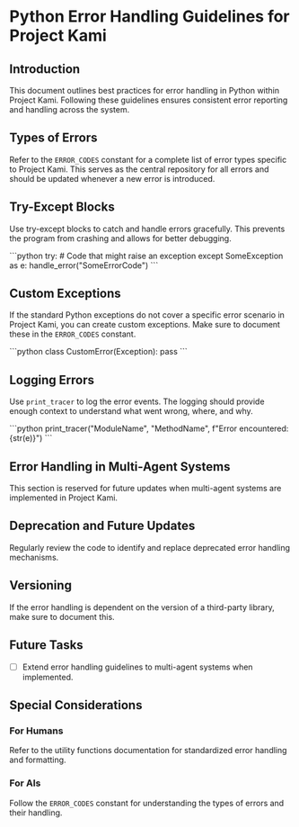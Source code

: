 # Python Error Handling Guidelines for Project Kami

## Introduction
This document outlines best practices for error handling in Python within Project Kami. Following these guidelines ensures consistent error reporting and handling across the system.

## Types of Errors
Refer to the `ERROR_CODES` constant for a complete list of error types specific to Project Kami. This serves as the central repository for all errors and should be updated whenever a new error is introduced.

## Try-Except Blocks
Use try-except blocks to catch and handle errors gracefully. This prevents the program from crashing and allows for better debugging.

\`\`\`python
try:
    # Code that might raise an exception
except SomeException as e:
    handle_error("SomeErrorCode")
\`\`\`

## Custom Exceptions
If the standard Python exceptions do not cover a specific error scenario in Project Kami, you can create custom exceptions. Make sure to document these in the `ERROR_CODES` constant.

\`\`\`python
class CustomError(Exception):
    pass
\`\`\`

## Logging Errors
Use `print_tracer` to log the error events. The logging should provide enough context to understand what went wrong, where, and why.

\`\`\`python
print_tracer("ModuleName", "MethodName", f"Error encountered: {str(e)}")
\`\`\`

## Error Handling in Multi-Agent Systems
This section is reserved for future updates when multi-agent systems are implemented in Project Kami.

## Deprecation and Future Updates
Regularly review the code to identify and replace deprecated error handling mechanisms.

## Versioning
If the error handling is dependent on the version of a third-party library, make sure to document this.

## Future Tasks
- [ ] Extend error handling guidelines to multi-agent systems when implemented.

## Special Considerations
### For Humans
Refer to the utility functions documentation for standardized error handling and formatting.

### For AIs
Follow the `ERROR_CODES` constant for understanding the types of errors and their handling.
